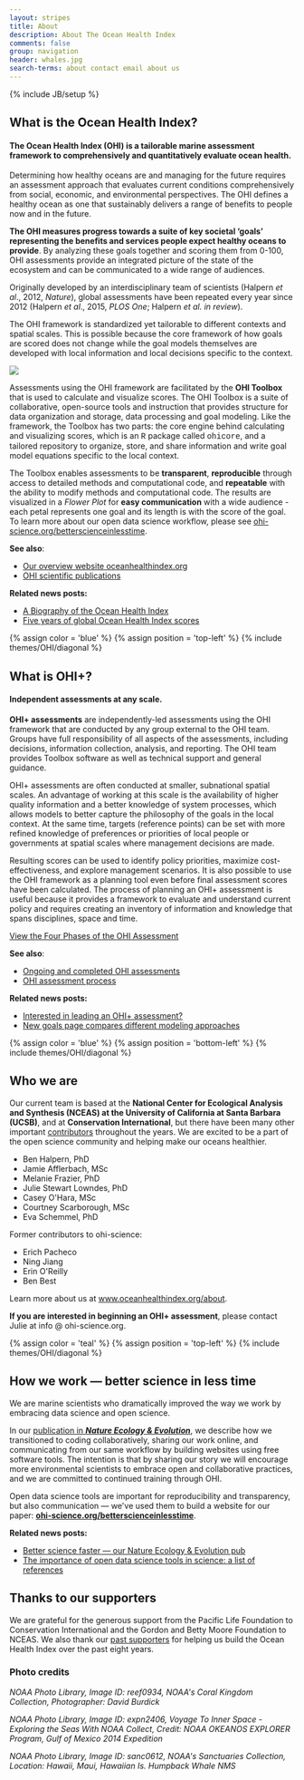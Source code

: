 ```yaml
---
layout: stripes
title: About
description: About The Ocean Health Index
comments: false
group: navigation
header: whales.jpg
search-terms: about contact email about us
---
```

{% include JB/setup %}

## What is the Ocean Health Index?

#### The Ocean Health Index (OHI) is a tailorable marine assessment framework to comprehensively and quantitatively evaluate ocean health.

Determining how healthy oceans are and managing for the future requires an assessment approach that evaluates current conditions comprehensively from social, economic, and environmental perspectives. The OHI defines a healthy ocean as one that sustainably delivers a range of benefits to people now and in the future.

**The OHI measures progress towards a suite of key societal ‘goals’ representing the benefits and services people expect healthy oceans to provide**. By analyzing these goals together and scoring them from 0-100, OHI assessments provide an integrated picture of the state of the ecosystem and can be communicated to a wide range of audiences.  

Originally developed by an interdisciplinary team of scientists (Halpern *et al*., 2012, *Nature*), global assessments have been repeated every year since 2012 (Halpern *et al*., 2015, *PLOS One*; Halpern *et al. in review*).

The OHI framework is standardized yet tailorable to different contexts and spatial scales. This is possible because the core framework of how goals are scored does not change while the goal models themselves are developed with local information and local decisions specific to the context.

![](https://docs.google.com/drawings/d/1cv0dUUwHjCFVxw7fZTpnuHZEgRO1LX6nHMCOCra-ZhQ/pub?w=960&h=500)

Assessments using the OHI framework are facilitated by the **OHI Toolbox** that is used to calculate and visualize scores. The OHI Toolbox is a suite of collaborative, open-source tools and instruction that provides structure for data organization and storage, data processing and goal modeling. Like the framework, the Toolbox has two parts: the core engine behind calculating and visualizing scores, which is an <font face="courier">R</font> package called <font face="courier">ohicore</font>, and a tailored repository to organize, store, and share information and write goal model equations specific to the local context.

The Toolbox enables assessments to be **transparent**, **reproducible** through access to detailed methods and computational code, and **repeatable** with the ability to modify methods and computational code. The results are visualized in a _Flower Plot_ for **easy communication** with a wide audience - each petal represents one goal and its length is with the score of the goal. To learn more about our open data science workflow, please see <a href="http://ohi-science.org/betterscienceinlesstime" target="_blank">ohi-science.org/betterscienceinlesstime</a>.

**See also**:

- [Our overview website oceanhealthindex.org](https://www.oceanhealthindex.org)
- [OHI scientific publications](http://ohi-science.org/resources/publications/)

**Related news posts:**

- [A Biography of the Ocean Health Index](http://ohi-science.org/news/Biography-OHI)
- [Five years of global Ocean Health Index scores](http://ohi-science.org/news/Global-2016-Scores)


{% assign color = 'blue' %}
{% assign position = 'top-left' %}
{% include themes/OHI/diagonal %}


## What is OHI+?

#### Independent assessments at any scale.

**OHI+ assessments** are independently-led assessments using the OHI framework that are conducted by any group external to the OHI team. Groups have full responsibility of all aspects of the assessments, including decisions, information collection, analysis, and reporting. The OHI team provides Toolbox software as well as technical support and general guidance.

OHI+ assessments are often conducted at smaller, subnational spatial scales. An advantage of working at this scale is the availability of higher quality information and a better knowledge of system processes, which allows models to better capture the philosophy of the goals in the local context. At the same time, targets (reference points) can be set with more refined knowledge of preferences or priorities of local people or governments at spatial scales where management decisions are made.

Resulting scores can be used to identify policy priorities, maximize cost-effectiveness, and explore management scenarios. It is also possible to use the OHI framework as a planning tool even before final assessment scores have been calculated. The process of planning an OHI+ assessment is useful because it provides a framework to evaluate and understand current policy and requires creating an inventory of information and knowledge that spans disciplines, space and time.

<a href="/projects/ohi-plus" class="btn">View the Four Phases of the OHI Assessment</a>


**See also**:

- [Ongoing and completed OHI assessments](http://ohi-science.org/projects/ohi-assessments) 
- [OHI assessment process](http://ohi-science.org/phases)

**Related news posts:**

- [Interested in leading an OHI+ assessment?](http://ohi-science.org/news/Interested-in-leading)
- [New goals page compares different modeling approaches](http://ohi-science.org/news/new-goals-guide-page)


{% assign color = 'blue' %}
{% assign position = 'bottom-left' %}
{% include themes/OHI/diagonal %}


## Who we are

Our current team is based at the **National Center for Ecological Analysis and Synthesis (NCEAS) at the University of California at Santa Barbara (UCSB)**, and at **Conservation International**, but there have been many other important <a href="http://www.oceanhealthindex.org/about/contributors" target="_blank">contributors</a> throughout the years. We are excited to be a part of the open science community and helping make our oceans healthier.

- Ben Halpern, PhD  
- Jamie Afflerbach, MSc  
- Melanie Frazier, PhD   
- Julie Stewart Lowndes, PhD  
- Casey O'Hara, MSc 
- Courtney Scarborough, MSc
- Eva Schemmel, PhD

Former contributors to ohi-science:

- Erich Pacheco
- Ning Jiang
- Erin O'Reilly
- Ben Best

Learn more about us at <a href="http://www.oceanhealthindex.org/about" target="_blank">www.oceanhealthindex.org/about</a>.  


**If you are interested in beginning an OHI+ assessment**, please contact Julie at info @ ohi-science.org.


{% assign color = 'teal' %}
{% assign position = 'top-left' %}
{% include themes/OHI/diagonal %}


## How we work — better science in less time

We are marine scientists who dramatically improved the way we work by embracing data science and open science.  

In our [publication in ***Nature Ecology & Evolution***](https://www.nature.com/articles/s41559-017-0160)<!---and accompanying [Q&A in ***Nature***]()--->, we describe how we transitioned to coding collaboratively, sharing our work online, and communicating from our same workflow by building websites using free software tools. The intention is that by sharing our story we will encourage more environmental scientists to embrace open and collaborative practices, and we are committed to continued training through OHI. 

Open data science tools are important for reproducibility and transparency, but also communication — we've used them to build a website for our paper: [**ohi-science.org/betterscienceinlesstime**](http://ohi-science.org/betterscienceinlesstime).


**Related news posts:**

- [Better science faster — our Nature Ecology & Evolution pub](http://ohi-science.org/news/better-science-faster)
- [The importance of open data science tools in science: a list of references](http://ohi-science.org/news/importance-of-open-data-science-tools)


## Thanks to our supporters

We are grateful for the generous support from the Pacific Life Foundation to Conservation International and the Gordon and Betty Moore Foundation to NCEAS.  We also thank our <a href="http://www.oceanhealthindex.org/about/sustaining-partners" target="_blank">past supporters</a> for helping us build the Ocean Health Index over the past eight years.


<h3 class="subtle">Photo credits</h3>


*NOAA Photo Library, Image ID: reef0934, NOAA's Coral Kingdom Collection, Photographer: David Burdick*

*NOAA Photo Library, Image ID: expn2406, Voyage To Inner Space - Exploring the Seas With NOAA Collect, Credit: NOAA OKEANOS EXPLORER Program, Gulf of Mexico 2014 Expedition*

*NOAA Photo Library, Image ID: sanc0612, NOAA's Sanctuaries Collection, Location: Hawaii, Maui, Hawaiian Is. Humpback Whale NMS*
